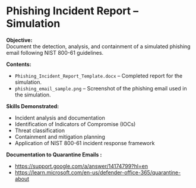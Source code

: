 # Phishing Incident Report – Simulation

**Objective:**  
Document the detection, analysis, and containment of a simulated phishing email following NIST 800-61 guidelines.

**Contents:**  
- `Phishing_Incident_Report_Template.docx` – Completed report for the simulation.  
- `phishing_email_sample.png` – Screenshot of the phishing email used in the simulation.

**Skills Demonstrated:**  
- Incident analysis and documentation  
- Identification of Indicators of Compromise (IOCs)  
- Threat classification  
- Containment and mitigation planning  
- Application of NIST 800-61 incident response framework


**Documentation to Quarantine Emails :**
- https://support.google.com/a/answer/14174799?hl=en
- https://learn.microsoft.com/en-us/defender-office-365/quarantine-about

